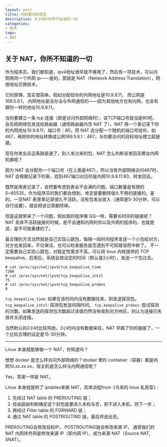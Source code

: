 ```yaml
---
layout: post
title: 内网是你的谎言
description: 关于NAT你所不知道的一切
categories:
- 技术
tags:
- NAT
---
```


## 关于 NAT，你所不知道的一切
作为程序员，我们都知道，ipv4地址很早就不够用了，然后有一项技术，可以内网用同一个外网 ip——是的，那就是 NAT（Network Address Translation），网络地址交换技术。

它的原理，其实很简单。假如分配给你的内网地址是10.9.8.11， 而公网是169.5.6.1， 内网地址是没办法与外网通信的——因为其他地方也有内网，也会有跟你一样的地址10.9.8.11。

当你要建立一条 tcp 连接（即是访问外部网络时），该TCP端口号就当是80吧， 会先把网络包发送给路由器（通常路由器内含 NAT 了），NAT 用一个表记录下你的内网地址10.9.8.11，端口号：80，而 NAT 会分配一个随机的端口号给你，如467，再把你的地址转换成公网169.5.6.1：467，与你要访问的目标地址建立起链接。

现在你发出去这条路是通了，别人发过来的包，NAT 怎么判断该发回去哪台内网机器呢？

因为 NAT 会分配你一个端口号（在上面是467），所以当有外部网络访问467时，NAT 会根据记录下的表，找到467端口对应的是内网10.9.8.11:80，转发回去。

既然是用表记录了，自然要考虑到表会不会满的问题。端口数量是有限的0~65535，作为程序员的我们都会想到，肯定是要删除很久不用的链接的。是的，一旦NAT 表里某记录很久不活跃，没有包发出收入（通常是5-30分钟，可以自行设置），就会把该记录删除掉。

但是这就带来了一个问题，假如我的程序像 QQ一样，需要长时间的链接呢？ NAT 丢弃不活跃链接的时候，是不会通知内网的你以及外网的程序的，也就是说，是不可能重建的了。

最合理的方法当然就是自己实现心跳包，每隔一段时间程序发送一个小包给对方，对方也发回来，不仅保活，也可以检查服务是否遇到不可知错误而中断了。 不一定需要自己实现心跳包，对稳定性需求不高，可以用 linux 内核提供的 TCP keepalive。启用后，系统会按设定的时间（默认是2小时），发送一个包过去。

```
# cat /proc/sys/net/ipv4/tcp_keepalive_time
7200
# cat /proc/sys/net/ipv4/tcp_keepalive_intvl
75
# cat /proc/sys/net/ipv4/tcp_keepalive_probes
9
```

`tcp_keepalive_time`: 如果在该时间内没有数据往来，则发送探测包。
`tcp_keepalive_intvl`: 探测包发送间隔时间。
`tcp_keepalive_probes`: 尝试探测的次数。如果发送的探测包次数超过该值仍然没有收到对方响应，则认为连接已失效并关闭连接。


当然默认的2小时比较鸡肋，2小时内没有数据来往，NAT 早踢了你的链接了，一个比较合理的设定是15-30分钟。

---

Linux 本身就能够做一个 NAT，你知道吗？

想想 docker 是怎么样访问外部网络的？docker 里的 container（容器）都是内网10.xx.xx.xx，宿主机是怎么样与内网通信呢？

Yes，答案一样是 NAT。

Linux 本身就提供了 iptables来做 NAT，具体流程from《鸟哥的 linux 私房菜》：

1. 先经过 NAT table 的 PREROUTING 链；
2. 经由路由判断确定这个封包是要进入本机与否，若不进入本机，则下一步；
3. 再经过 Filter table 的 FORWARD 链；
4. 通过 NAT table 的 POSTROUTING 链，最后传送出去。

PREROUTING会修改目标IP， POSTROUTING链会修改来源 IP， 通常我们的 NAT 内网转外网是修改来源 IP（即内网 IP），成为来源 NAT（Source NAT, SNAT）。
